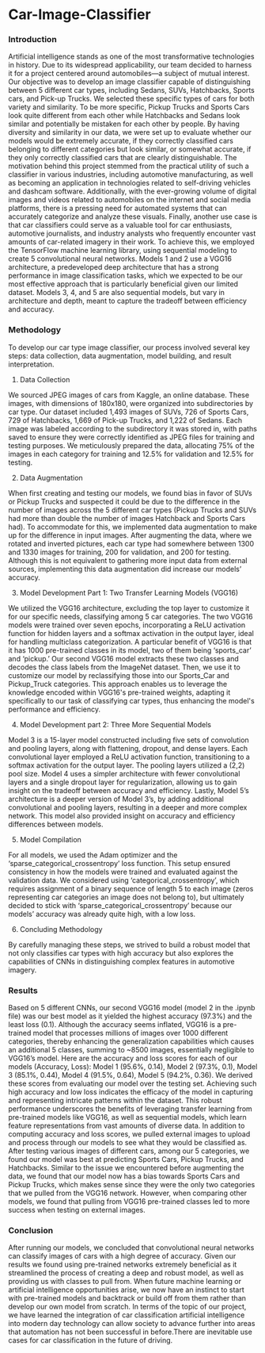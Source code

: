 # Car-Image-Classifier

### Introduction 


Artificial intelligence stands as one of the most transformative technologies in history. Due to its widespread applicability, our team decided to harness it for a project centered around automobiles—a subject of mutual interest. Our objective was to develop an image classifier capable of distinguishing between 5 different car types, including Sedans, SUVs, Hatchbacks, Sports cars, and Pick-up Trucks. We selected these specific types of cars for both variety and similarity. To be more specific, Pickup Trucks and Sports Cars look quite different from each other while Hatchbacks and Sedans look similar and potentially be mistaken for each other by people. By having diversity and similarity in our data, we were set up to evaluate whether our models would be extremely accurate, if they correctly classified cars belonging to different categories but look similar, or somewhat accurate, if they only correctly classified cars that are clearly distinguishable. The motivation behind this project stemmed from the practical utility of such a classifier in various industries, including automotive manufacturing, as well as becoming an application in technologies related to self-driving vehicles and dashcam software. Additionally, with the ever-growing volume of digital images and videos related to automobiles on the internet and social media platforms, there is a pressing need for automated systems that can accurately categorize and analyze these visuals. Finally, another use case is that car classifiers could serve as a valuable tool for car enthusiasts, automotive journalists, and industry analysts who frequently encounter vast amounts of car-related imagery in their work. To achieve this, we employed the TensorFlow machine learning library, using sequential modeling to create 5 convolutional neural networks. Models 1 and 2 use a VGG16 architecture, a predeveloped deep architecture that has a strong performance in image classification tasks, which we expected to be our most effective approach that is particularly beneficial given our limited dataset. Models 3, 4, and 5 are also sequential models, but vary in architecture and depth, meant to capture the tradeoff between efficiency and accuracy.




### Methodology 


To develop our car type image classifier, our process involved several key steps: data collection, data augmentation, model building, and result interpretation. 


1. Data Collection 


We sourced JPEG images of cars from Kaggle, an online database. These images, with dimensions of 180x180, were organized into subdirectories by car type. Our dataset included 1,493 images of SUVs, 726 of Sports Cars, 729 of Hatchbacks, 1,669 of Pick-up Trucks, and 1,222 of Sedans. Each image was labeled according to the subdirectory it was stored in, with paths saved to ensure they were correctly identified as JPEG files for training and testing purposes. We meticulously prepared the data, allocating 75% of the images in each category for training and 12.5% for validation and 12.5% for testing. 


2. Data Augmentation 


When first creating and testing our models, we found bias in favor of SUVs or Pickup Trucks and suspected it could be due to the difference in the number of images across the 5 different car types (Pickup Trucks and SUVs had more than double the number of images Hatchback and Sports Cars had). To accommodate for this, we implemented data augmentation to make up for the difference in input images. After augmenting the data, where we rotated and inverted pictures, each car type had somewhere between 1300 and 1330 images for training, 200 for validation, and 200 for testing. Although this is not equivalent to gathering more input data from external sources, implementing this data augmentation did increase our models’ accuracy.



3. Model Development Part 1: Two Transfer Learning Models (VGG16)


We utilized the VGG16 architecture, excluding the top layer to customize it for our specific needs, classifying among 5 car categories. The two VGG16 models were trained over seven epochs, incorporating a ReLU activation function for hidden layers and a softmax activation in the output layer, ideal for handling multiclass categorization. A particular benefit of VGG16 is that it has 1000 pre-trained classes in its model, two of them being ‘sports_car’ and ‘pickup.’ Our second VGG16 model extracts these two classes and decodes the class labels from the ImageNet dataset. Then, we use it to customize our model by reclassifying those into our Sports_Car and Pickup_Truck categories. This approach enables us to leverage the knowledge encoded within VGG16's pre-trained weights, adapting it specifically to our task of classifying car types, thus enhancing the model's performance and efficiency.

4. Model Development part 2: Three More Sequential Models

Model 3 is a 15-layer model constructed including five sets of convolution and pooling layers, along with flattening, dropout, and dense layers. Each convolutional layer employed a ReLU activation function, transitioning to a softmax activation for the output layer. The pooling layers utilized a (2,2) pool size. Model 4 uses a simpler architecture with fewer convolutional layers and a single dropout layer for regularization, allowing us to gain insight on the tradeoff between accuracy and efficiency. Lastly, Model 5’s architecture is a deeper version of Model 3’s, by adding additional convolutional and pooling layers, resulting in a deeper and more complex network. This model also provided insight on accuracy and efficiency differences between models. 


5. Model Compilation 


For all models, we used the Adam optimizer and the ‘sparse_categorical_crossentropy’ loss function. This setup ensured consistency in how the models were trained and evaluated against the validation data. We considered using ‘categorical_crossentropy’, which requires assignment of a binary sequence of length 5 to each image (zeros representing car categories an image does not belong to), but ultimately decided to stick with ‘sparse_categorical_crossentropy’ because our models’ accuracy was already quite high, with a low loss.


6. Concluding Methodology


By carefully managing these steps, we strived to build a robust model that not only classifies car types with high accuracy but also explores the capabilities of CNNs in distinguishing complex features in automotive imagery.



### Results 
Based on 5 different CNNs, our second VGG16 model (model 2 in the .ipynb file) was our best model as it yielded the highest accuracy (97.3%) and the least loss (0.1). Although the accuracy seems inflated, VGG16 is a pre-trained model that processes millions of images over 1000 different categories, thereby enhancing the generalization capabilities which causes an additional 5 classes, summing to ~8500 images, essentially negligible to VGG16’s model. Here are the accuracy and loss scores for each of our models (Accuracy, Loss): Model 1 (95.6%, 0.14), Model 2 (97.3%, 0.1), Model 3 (85.1%, 0.44), Model 4 (91.5%, 0.64), Model 5 (94.2%, 0.36). We derived these scores from evaluating our model over the testing set. Achieving such high accuracy and low loss indicates the efficacy of the model in capturing and representing intricate patterns within the dataset. This robust performance underscores the benefits of leveraging transfer learning from pre-trained models like VGG16, as well as sequential models, which learn feature representations from vast amounts of diverse data. In addition to computing accuracy and loss scores, we pulled external images to upload and process through our models to see what they would be classified as. After testing various images of different cars, among our 5 categories, we found our model was best at predicting Sports Cars, Pickup Trucks, and Hatchbacks. Similar to the issue we encountered before augmenting the data, we found that our model now has a bias towards Sports Cars and Pickup Trucks, which makes sense since they were the only two categories that we pulled from the VGG16 network. However, when comparing other models, we found that pulling from VGG16 pre-trained classes led to more success when testing on external images. 



### Conclusion 
After running our models, we concluded that convolutional neural networks can classify images of cars with a high degree of accuracy. Given our results we found using pre-trained networks extremely beneficial as it streamlined the process of creating a deep and robust model, as well as providing us with classes to pull from. When future machine learning or artificial intelligence opportunities arise, we now have an instinct to start with pre-trained models and backtrack or build off from them rather than develop our own model from scratch. In terms of the topic of our project, we have learned the integration of car classification artificial intelligence into modern day technology can allow society to advance further into areas that automation has not been successful in before.There are inevitable use cases for car classification in the future of driving.
